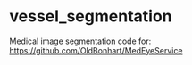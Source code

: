 # vessel_segmentation
Medical image segmentation code for: https://github.com/OldBonhart/MedEyeService
